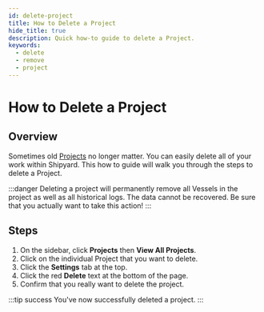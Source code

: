 ```yaml
---
id: delete-project
title: How to Delete a Project
hide_title: true
description: Quick how-to guide to delete a Project.
keywords:
  - delete
  - remove
  - project
---
```


# How to Delete a Project

## Overview

Sometimes old [Projects](../../reference/projects.md) no longer matter. You can easily delete all of your work within Shipyard. This how to guide will walk you through the steps to delete a Project.

:::danger
Deleting a project will permanently remove all Vessels in the project as well as all historical logs. The data cannot be recovered. Be sure that you actually want to take this action!
:::

## Steps

1. On the sidebar, click **Projects** then **View All Projects**.
2. Click on the individual Project that you want to delete.
3. Click the **Settings** tab at the top.
4. Click the red **Delete** text at the bottom of the page.
5. Confirm that you really want to delete the project.

:::tip success
You've now successfully deleted a project.
:::
